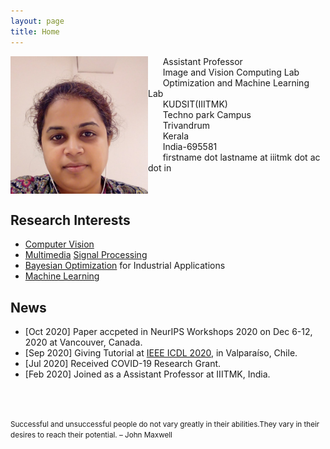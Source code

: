 ```yaml
---
layout: page
title: Home
---
```


<img align="left" src="Sinnu.jpg" width="220" >

&nbsp;&nbsp;&nbsp;&nbsp;&nbsp;&nbsp;Assistant Professor<br>
&nbsp;&nbsp;&nbsp;&nbsp;&nbsp;&nbsp;Image and Vision Computing Lab<br>
&nbsp;&nbsp;&nbsp;&nbsp;&nbsp;&nbsp;Optimization and Machine Learning Lab<br>
&nbsp;&nbsp;&nbsp;&nbsp;&nbsp;&nbsp;KUDSIT(IIITMK)<br>
&nbsp;&nbsp;&nbsp;&nbsp;&nbsp;&nbsp;Techno park Campus<br>
&nbsp;&nbsp;&nbsp;&nbsp;&nbsp;&nbsp;Trivandrum<br>
&nbsp;&nbsp;&nbsp;&nbsp;&nbsp;&nbsp;Kerala<br> 
&nbsp;&nbsp;&nbsp;&nbsp;&nbsp;&nbsp;India-695581<br> 
&nbsp;&nbsp;&nbsp;&nbsp;&nbsp;&nbsp;firstname dot lastname at iiitmk dot ac dot in<br> 
<br/><br/>

## Research Interests
* [Computer Vision](https://en.wikipedia.org/wiki/Computer_vision)
* [Multimedia](https://en.wikipedia.org/wiki/Multimedia) [Signal Processing](https://en.wikipedia.org/wiki/Signal_processing)
* [Bayesian Optimization](https://en.wikipedia.org/wiki/Bayesian_optimization) for Industrial Applications
* [Machine Learning](https://en.wikipedia.org/wiki/Machine_learning)  

## News
* [Oct 2020] Paper accpeted in NeurIPS Workshops 2020 on Dec 6-12, 2020 at Vancouver, Canada.
* [Sep 2020] Giving Tutorial at [IEEE ICDL 2020](https://cdstc.gitlab.io/icdl-2020/), in Valparaíso, Chile.  
* [Jul 2020] Received COVID-19 Research Grant.  
* [Feb 2020] Joined as a Assistant Professor at IIITMK, India. 

<br/><br/>
<p><small>Successful and unsuccessful people do not vary greatly in their abilities.They vary in their desires to reach their potential. – John Maxwell </small></p>
